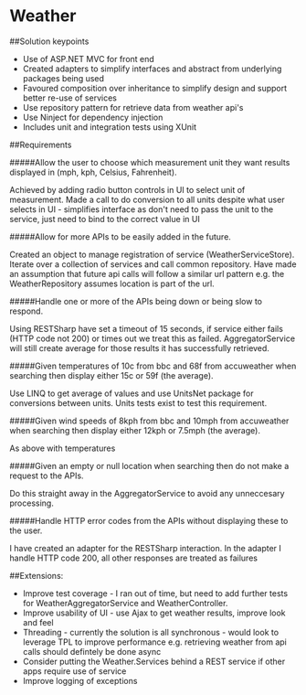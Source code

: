 # Weather

##Solution keypoints
- Use of ASP.NET MVC for front end
- Created adapters to simplify interfaces and abstract from underlying packages being used
- Favoured composition over inheritance to simplify design and support better re-use of services
- Use repository pattern for retrieve data from weather api's
- Use Ninject for dependency injection
- Includes unit and integration tests using XUnit

##Requirements

#####Allow the user to choose which measurement unit they want results displayed in (mph, kph, Celsius, Fahrenheit).

Achieved by adding radio button controls in UI to select unit of measurement. Made a call to do conversion to all units despite what user selects in UI - simplifies interface as don't need to pass the unit to the service, just need to bind to the correct value in UI

#####Allow for more APIs to be easily added in the future.

Created an object to manage registration of service (WeatherServiceStore). Iterate over a collection of services and call common repository. Have made an assumption that future api calls will follow a similar url pattern e.g. the WeatherRepository assumes location is part of the url.

#####Handle one or more of the APIs being down or being slow to respond.

Using RESTSharp have set a timeout of 15 seconds, if service either fails (HTTP code not 200) or times out we treat this as failed. AggregatorService will still create average for those results it has successfully retrieved.

#####Given temperatures of 10c from bbc and 68f from accuweather when searching then display either 15c or 59f (the average).

Use LINQ to get average of values and use UnitsNet package for conversions between units. Units tests exist to test this requirement. 

#####Given wind speeds of 8kph from bbc and 10mph from accuweather when searching then display either 12kph or 7.5mph (the average).

As above with temperatures

#####Given an empty or null location when searching then do not make a request to the APIs.

Do this straight away in the AggregatorService to avoid any unneccesary processing.

#####Handle HTTP error codes from the APIs without displaying these to the user.

I have created an adapter for the RESTSharp interaction. In the adapter I handle HTTP code 200, all other responses are treated as failures


##Extensions:

- Improve test coverage - I ran out of time, but need to add further tests for WeatherAggregatorService and WeatherController.
- Improve usability of UI - use Ajax to get weather results, improve look and feel
- Threading - currently the solution is all synchronous - would look to leverage TPL to improve performance e.g. retrieving weather from api calls should defintely be done async
- Consider putting the Weather.Services behind a REST service if other apps require use of service
- Improve logging of exceptions
